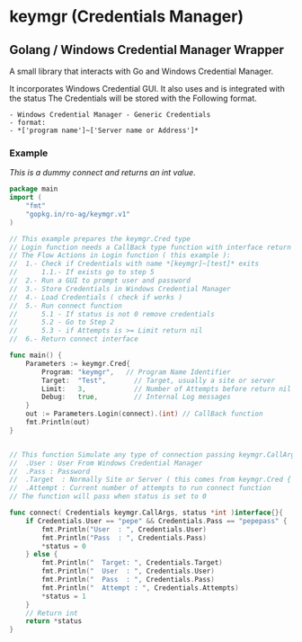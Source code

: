# keymgr (Credentials Manager)
## Golang / Windows Credential Manager Wrapper


A small library that interacts with Go and Windows Credential Manager.

It incorporates Windows Credential GUI. It also uses and is integrated with the status 
The Credentials will be stored with the Following format.

    - Windows Credential Manager - Generic Credentials
    - format:
    - *['program name']~['Server name or Address']*
    
### Example
*This is a dummy connect and returns an int value*.

```go
package main
import (
	"fmt"
	"gopkg.in/ro-ag/keymgr.v1"
)

// This example prepares the keymgr.Cred type
// Login function needs a CallBack type function with interface return
// The Flow Actions in Login function ( this example ):
//  1.- Check if Credentials with name *[keymgr]~[test]* exits
//      1.1.- If exists go to step 5
//  2.- Run a GUI to prompt user and password
//  3.- Store Credentials in Windows Credential Manager
//  4.- Load Credentials ( check if works )
//  5.- Run connect function
//      5.1 - If status is not 0 remove credentials
//      5.2 - Go to Step 2
//      5.3 - if Attempts is >= Limit return nil
//  6.- Return connect interface

func main() {
	Parameters := keymgr.Cred{
		Program: "keymgr",   // Program Name Identifier
		Target:  "Test",       // Target, usually a site or server
		Limit:   3,            // Number of Attempts before return nil
		Debug:   true,         // Internal Log messages
	}
	out := Parameters.Login(connect).(int) // CallBack function
	fmt.Println(out)
}


// This function Simulate any type of connection passing keymgr.CallArgs structure
//  .User : User From Windows Credential Manager
//  .Pass : Password
//  .Target  : Normally Site or Server ( this comes from keymgr.Cred { .Target } type )
//  .Attempt : Current number of attempts to run connect function
// The function will pass when status is set to 0

func connect( Credentials keymgr.CallArgs, status *int )interface{}{
	if Credentials.User == "pepe" && Credentials.Pass == "pepepass" {
		fmt.Println("User  : ", Credentials.User)
		fmt.Println("Pass  : ", Credentials.Pass)
		*status = 0
	} else {
        fmt.Println("  Target: ", Credentials.Target)
		fmt.Println("  User  : ", Credentials.User)
		fmt.Println("  Pass  : ", Credentials.Pass)
		fmt.Println("  Attempt : ", Credentials.Attempts)
		*status = 1
	}
	// Return int
	return *status
}
```
